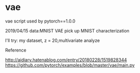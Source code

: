 # vae
vae script used by pytorch==1.0.0

2019/04/15
data:MNIST
VAE
pick up MNIST characterization

I'll try:
my dataset,
z = 20,multivariate analyze


Reference

http://aidiary.hatenablog.com/entry/20180228/1519828344
https://github.com/pytorch/examples/blob/master/vae/main.py
